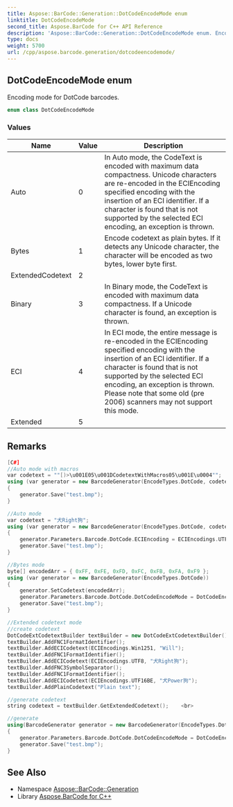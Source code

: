 ```yaml
---
title: Aspose::BarCode::Generation::DotCodeEncodeMode enum
linktitle: DotCodeEncodeMode
second_title: Aspose.BarCode for C++ API Reference
description: 'Aspose::BarCode::Generation::DotCodeEncodeMode enum. Encoding mode for DotCode barcodes in C++.'
type: docs
weight: 5700
url: /cpp/aspose.barcode.generation/dotcodeencodemode/
---
```

## DotCodeEncodeMode enum


Encoding mode for DotCode barcodes.

```cpp
enum class DotCodeEncodeMode
```

### Values

| Name | Value | Description |
| --- | --- | --- |
| Auto | 0 | In Auto mode, the CodeText is encoded with maximum data compactness. Unicode characters are re-encoded in the ECIEncoding specified encoding with the insertion of an ECI identifier. If a character is found that is not supported by the selected ECI encoding, an exception is thrown. |
| Bytes | 1 | Encode codetext as plain bytes. If it detects any Unicode character, the character will be encoded as two bytes, lower byte first. |
| ExtendedCodetext | 2 |  |
| Binary | 3 | In Binary mode, the CodeText is encoded with maximum data compactness. If a Unicode character is found, an exception is thrown. |
| ECI | 4 | In ECI mode, the entire message is re-encoded in the ECIEncoding specified encoding with the insertion of an ECI identifier. If a character is found that is not supported by the selected ECI encoding, an exception is thrown. Please note that some old (pre 2006) scanners may not support this mode. |
| Extended | 5 |  |

## Remarks



```cpp
[C#]
//Auto mode with macros
var codetext = ""[)>\u001E05\u001DCodetextWithMacros05\u001E\u0004"";
using (var generator = new BarcodeGenerator(EncodeTypes.DotCode, codetext))
{
    generator.Save("test.bmp");
}

//Auto mode
var codetext = "犬Right狗";
using (var generator = new BarcodeGenerator(EncodeTypes.DotCode, codetext))
{
    generator.Parameters.Barcode.DotCode.ECIEncoding = ECIEncodings.UTF8;
    generator.Save("test.bmp");
}

//Bytes mode
byte[] encodedArr = { 0xFF, 0xFE, 0xFD, 0xFC, 0xFB, 0xFA, 0xF9 };
using (var generator = new BarcodeGenerator(EncodeTypes.DotCode))
{
    generator.SetCodetext(encodedArr);
    generator.Parameters.Barcode.DotCode.DotCodeEncodeMode = DotCodeEncodeMode.Binary;
    generator.Save("test.bmp");
}

//Extended codetext mode
//create codetext
DotCodeExtCodetextBuilder textBuilder = new DotCodeExtCodetextBuilder();
textBuilder.AddFNC1FormatIdentifier();
textBuilder.AddECICodetext(ECIEncodings.Win1251, "Will");
textBuilder.AddFNC1FormatIdentifier();
textBuilder.AddECICodetext(ECIEncodings.UTF8, "犬Right狗");
textBuilder.AddFNC3SymbolSeparator();
textBuilder.AddFNC1FormatIdentifier();
textBuilder.AddECICodetext(ECIEncodings.UTF16BE, "犬Power狗");
textBuilder.AddPlainCodetext("Plain text");

//generate codetext
string codetext = textBuilder.GetExtendedCodetext();    <br>

//generate
using(BarcodeGenerator generator = new BarcodeGenerator(EncodeTypes.DotCode, codetext))
{
    generator.Parameters.Barcode.DotCode.DotCodeEncodeMode = DotCodeEncodeMode.Extended;
    generator.Save("test.bmp");
}
```

## See Also

* Namespace [Aspose::BarCode::Generation](../)
* Library [Aspose.BarCode for C++](../../)
